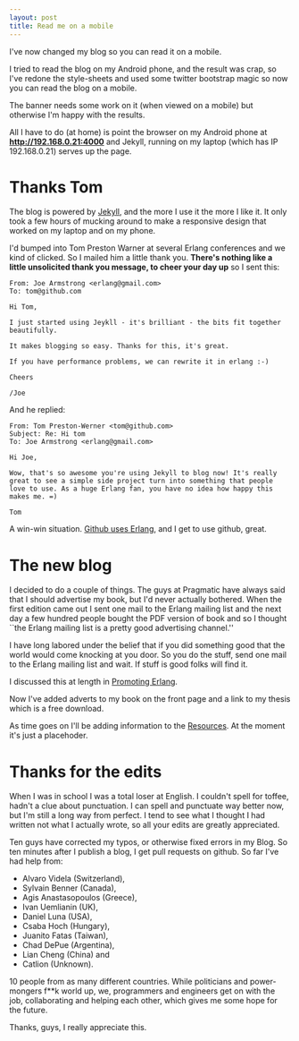```yaml
---
layout: post
title: Read me on a mobile
---
```


I've now changed my blog so you can read it on a mobile.

I tried to read the blog on my Android phone, and the result was crap,
so I've redone the style-sheets and used some twitter bootstrap magic
so now you can read the blog on a mobile.

The banner needs some work on it (when viewed on a mobile) but
otherwise I'm happy with the results.

All I have to do (at home) is point the browser on my Android phone at
<b>http://192.168.0.21:4000</b> and Jekyll, running on my
laptop (which has IP 192.168.0.21) serves up the page.

Thanks Tom
=========

The blog is powered by
[Jekyll](https://github.com/mojombo/jekyll),
and the more I use it the more I like
it. It only took a few hours of mucking around to make a responsive
design that worked on my laptop and on my phone.

I'd bumped into Tom Preston Warner at several Erlang conferences and
we kind of clicked. So I mailed him a little thank you. __There's
nothing like a little unsolicited thank you message, to cheer your day
up__ so I sent this:
 
    From: Joe Armstrong <erlang@gmail.com>
    To: tom@github.com

    Hi Tom,

    I just started using Jeykll - it's brilliant - the bits fit together
    beautifully.

    It makes blogging so easy. Thanks for this, it's great.

    If you have performance problems, we can rewrite it in erlang :-)

    Cheers

    /Joe
  
And he replied:

    From: Tom Preston-Werner <tom@github.com>
    Subject: Re: Hi tom
    To: Joe Armstrong <erlang@gmail.com>

    Hi Joe,

    Wow, that's so awesome you're using Jekyll to blog now! It's really
    great to see a simple side project turn into something that people
    love to use. As a huge Erlang fan, you have no idea how happy this
    makes me. =)

    Tom

A win-win situation. [Github uses Erlang](http://www.infoq.com/interviews/erlang-and-github), and I get to use github,
great.	  

The new blog
============

I decided to do a couple of things. The guys at Pragmatic have always
said that I should advertise my book, but I'd never actually
bothered. When the first edition came out I sent one mail to the
Erlang mailing list and the next day a few hundred people bought the
PDF version of book and so I thought ``the Erlang mailing list is a
pretty good advertising channel.''

I have long labored under the belief that if you did something good
that the world would come knocking at you door. So you do the stuff,
send one mail to the Erlang mailing list and wait. If stuff is good
folks will find it.

I discussed this at length in 
[Promoting Erlang](http://joearms.github.io/2013/03/27/promoting-erlang.html).

Now I've added adverts to my book on the front page and a link to my
thesis which is a free download.

As time goes on I'll be adding information to the
[Resources](http://joearms.github.io/resources.html). At the moment
it's just a placehoder.

Thanks for the edits
===================

When I was in school I was a total loser at English. I couldn't spell
for toffee, hadn't a clue about punctuation. I can spell and punctuate
way better now, but I'm still a long way from perfect. I tend to see
what I thought I had written not what I actually wrote, so all your
edits are greatly appreciated.

Ten guys have corrected my typos, or otherwise fixed errors in my
Blog. So ten minutes after I publish a blog, I get pull requests on
github. So far I've had help from:

* Alvaro Videla (Switzerland), 
* Sylvain Benner (Canada),
* Agis Anastasopoulos (Greece), 
* Ivan Uemlianin (UK),
* Daniel Luna (USA),
* Csaba Hoch (Hungary), 
* Juanito Fatas (Taiwan), 
* Chad DePue (Argentina),
* Lian Cheng (China) and 
* Catlion (Unknown). 

10 people from as many different countries. While politicians and
power-mongers f\*\*k world up, we, programmers and engineers
get on with the job, collaborating and helping each other, which gives
me some hope for the future.

Thanks, guys, I really appreciate this.

 
